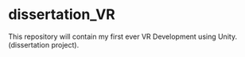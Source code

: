 # dissertation_VR
This repository will contain my first ever VR Development using Unity. (dissertation project). 
